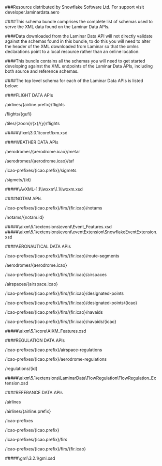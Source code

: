 ###Resource distributed by Snowflake Software Ltd. For support visit developer.laminardata.aero

####This schema bundle comprises the complete list of schemas used to serve the XML data found on the Laminar Data APIs.

####Data downloaded from the Laminar Data API will not directly validate against the schemas found in this bundle, to do this you will need to alter the header of the XML downloaded from Laminar so that the xmlns declarations point to a local resource rather than an online location.

####This bundle contains all the schemas you will need to get started developing against the XML endpoints of the Laminar Data APIs, including both source and reference schemas.

####The top level schema for each of the Laminar Data APIs is listed below:

####FLIGHT DATA APIs

/airlines/{airline.prefix}/flights

/flights/{gufi}

/tiles/{zoom}/{x}/{y}/flights

#####\fixm\3.0.1\core\fixm.xsd

####WEATHER DATA APIs

/aerodromes/{aerodrome.icao}/metar

/aerodromes/{aerodrome.icao}/taf

/icao-prefixes/{icao.prefix}/sigmets

/sigmets/{id}

#####\AvXML-1.1\iwxxm\1.1\iwxxm.xsd

####NOTAM APIs

/icao-prefixes/{icao.prefix}/firs/{fir.icao}/notams

/notams/{notam.id}

#####\aixm\5.1\extensions\event\Event_Features.xsd
#####\aixm\5.1\extensions\event\eventExtension\SnowflakeEventExtension.xsd

####AERONAUTICAL DATA APIs

/icao-prefixes/{icao.prefix}/firs/{fir.icao}/route-segments

/aerodromes/{aerodrome.icao}

/icao-prefixes/{icao.prefix}/firs/{fir.icao}/airspaces

/airspaces/{airspace.icao}

/icao-prefixes/{icao.prefix}/firs/{fir.icao}/designated-points

/icao-prefixes/{icao.prefix}/firs/{fir.icao}/designated-points/{icao}

/icao-prefixes/{icao.prefix}/firs/{fir.icao}/navaids

/icao-prefixes/{icao.prefix}/firs/{fir.icao}/navaids/{icao}

#####\aixm\5.1\core\AIXM_Features.xsd

####REGULATION DATA APIs

/icao-prefixes/{icao.prefix}/airspace-regulations

/icao-prefixes/{icao.prefix}/aerodrome-regulations

/regulations/{id}

#####\aixm\5.1\extensions\LaminarData\FlowRegulation\FlowRegulation_Extension.xsd

####REFERANCE DATA APIs

/airlines

/airlines/{airline.prefix}

/icao-prefixes

/icao-prefixes/{icao.prefix}

/icao-prefixes/{icao.prefix}/firs

/icao-prefixes/{icao.prefix}/firs/{fir.icao}

#####\gml\3.2.1\gml.xsd